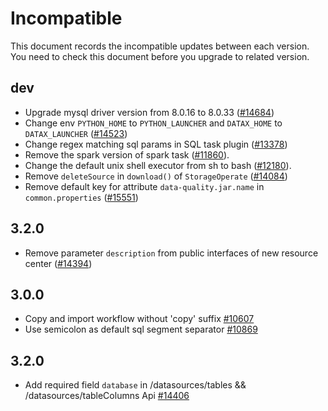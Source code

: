 # Incompatible

This document records the incompatible updates between each version. You need to check this document before you upgrade to related version.

## dev

* Upgrade mysql driver version from 8.0.16 to 8.0.33 ([#14684](https://github.com/apache/dolphinscheduler/pull/14684))
* Change env `PYTHON_HOME` to `PYTHON_LAUNCHER` and `DATAX_HOME` to `DATAX_LAUNCHER` ([#14523](https://github.com/apache/dolphinscheduler/pull/14523))
* Change regex matching sql params in SQL task plugin ([#13378](https://github.com/apache/dolphinscheduler/pull/13378))
* Remove the spark version of spark task ([#11860](https://github.com/apache/dolphinscheduler/pull/11860)).
* Change the default unix shell executor from sh to bash ([#12180](https://github.com/apache/dolphinscheduler/pull/12180)).
* Remove `deleteSource` in `download()` of `StorageOperate` ([#14084](https://github.com/apache/dolphinscheduler/pull/14084))
* Remove default key for attribute `data-quality.jar.name` in `common.properties` ([#15551](https://github.com/apache/dolphinscheduler/pull/15551))

## 3.2.0

* Remove parameter `description` from public interfaces of new resource center  ([#14394](https://github.com/apache/dolphinscheduler/pull/14394))

## 3.0.0

* Copy and import workflow without 'copy' suffix [#10607](https://github.com/apache/dolphinscheduler/pull/10607)
* Use semicolon as default sql segment separator [#10869](https://github.com/apache/dolphinscheduler/pull/10869)

## 3.2.0

* Add required field `database` in /datasources/tables && /datasources/tableColumns Api [#14406](https://github.com/apache/dolphinscheduler/pull/14406)

